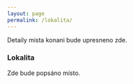 ```yaml
---
layout: page
permalink: /lokalita/
---
```


Detaily mista konani bude upresneno zde.

### Lokalita

Zde bude popsáno místo.
